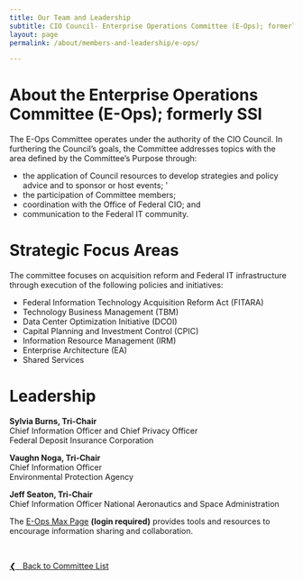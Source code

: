 ```yaml
---
title: Our Team and Leadership
subtitle: CIO Council- Enterprise Operations Committee (E-Ops); formerly SSI
layout: page
permalink: /about/members-and-leadership/e-ops/

---
```

# About the Enterprise Operations Committee (E-Ops); formerly SSI
The E-Ops Committee operates under the authority of the CIO Council. In furthering the Council’s goals, the Committee addresses topics with the area defined by the Committee’s Purpose through:
* the application of Council resources to develop strategies and policy advice and to sponsor or host events; '
* the participation of Committee members;
* coordination with the Office of Federal CIO; and
* communication to the Federal IT community.

# Strategic Focus Areas
The committee focuses on acquisition reform and Federal IT infrastructure through execution of the following policies and initiatives:
* Federal Information Technology Acquisition Reform Act (FITARA)
* Technology Business Management (TBM)
* Data Center Optimization Initiative (DCOI)
* Capital Planning and Investment Control (CPIC)
* Information Resource Management (IRM)
* Enterprise Architecture (EA)
* Shared Services

# Leadership
**Sylvia Burns, Tri-Chair**<br/>
Chief Information Officer and Chief Privacy Officer<br/>
Federal Deposit Insurance Corporation <br/>

**Vaughn Noga, Tri-Chair**  
Chief Information Officer  
Environmental Protection Agency

**Jeff Seaton, Tri-Chair**  
Chief Information Officer
National Aeronautics and Space Administration




The [E-Ops Max Page](https://community.max.gov/x/URp5K) **(login required)** provides tools and resources to encourage information sharing and collaboration.

&nbsp;

<a href="{{site.baseurl}}/about/members-and-leadership/#council-committees">&#10094; &nbsp; Back to Committee List</a><br>
